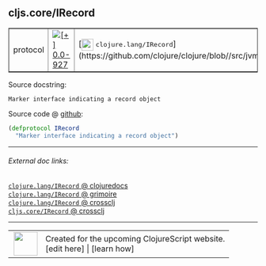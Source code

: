 ## cljs.core/IRecord



 <table border="1">
<tr>
<td>protocol</td>
<td><a href="https://github.com/cljsinfo/cljs-api-docs/tree/0.0-927"><img valign="middle" alt="[+] 0.0-927" title="Added in 0.0-927" src="https://img.shields.io/badge/+-0.0--927-lightgrey.svg"></a> </td>
<td>
[<img height="24px" valign="middle" src="http://i.imgur.com/1GjPKvB.png"> <samp>clojure.lang/IRecord</samp>](https://github.com/clojure/clojure/blob//src/jvm/clojure/lang/IRecord.java)
</td>
</tr>
</table>







Source docstring:

```
Marker interface indicating a record object
```


Source code @ [github](https://github.com/clojure/clojurescript/blob/r2758/src/cljs/cljs/core.cljs#L341-L342):

```clj
(defprotocol IRecord
  "Marker interface indicating a record object")
```

<!--
Repo - tag - source tree - lines:

 <pre>
clojurescript @ r2758
└── src
    └── cljs
        └── cljs
            └── <ins>[core.cljs:341-342](https://github.com/clojure/clojurescript/blob/r2758/src/cljs/cljs/core.cljs#L341-L342)</ins>
</pre>

-->

---



###### External doc links:

[`clojure.lang/IRecord` @ clojuredocs](http://clojuredocs.org/clojure.lang/IRecord)<br>
[`clojure.lang/IRecord` @ grimoire](http://conj.io/store/v1/org.clojure/clojure/1.7.0-beta3/clj/clojure.lang/IRecord/)<br>
[`clojure.lang/IRecord` @ crossclj](http://crossclj.info/fun/clojure.lang/IRecord.html)<br>
[`cljs.core/IRecord` @ crossclj](http://crossclj.info/fun/cljs.core.cljs/IRecord.html)<br>

---

 <table>
<tr><td>
<img valign="middle" align="right" width="48px" src="http://i.imgur.com/Hi20huC.png">
</td><td>
Created for the upcoming ClojureScript website.<br>
[edit here] | [learn how]
</td></tr></table>

[edit here]:https://github.com/cljsinfo/cljs-api-docs/blob/master/cljsdoc/cljs.core/IRecord.cljsdoc
[learn how]:https://github.com/cljsinfo/cljs-api-docs/wiki/cljsdoc-files

<!--

This information was too distracting to show to readers, but I'll leave it
commented here since it is helpful to:

- pretty-print the data used to generate this document
- and show how to retrieve that data



The API data for this symbol:

```clj
{:ns "cljs.core",
 :name "IRecord",
 :history [["+" "0.0-927"]],
 :type "protocol",
 :full-name-encode "cljs.core/IRecord",
 :source {:code "(defprotocol IRecord\n  \"Marker interface indicating a record object\")",
          :title "Source code",
          :repo "clojurescript",
          :tag "r2758",
          :filename "src/cljs/cljs/core.cljs",
          :lines [341 342]},
 :full-name "cljs.core/IRecord",
 :clj-symbol "clojure.lang/IRecord",
 :docstring "Marker interface indicating a record object"}

```

Retrieve the API data for this symbol:

```clj
;; from Clojure REPL
(require '[clojure.edn :as edn])
(-> (slurp "https://raw.githubusercontent.com/cljsinfo/cljs-api-docs/catalog/cljs-api.edn")
    (edn/read-string)
    (get-in [:symbols "cljs.core/IRecord"]))
```

-->

